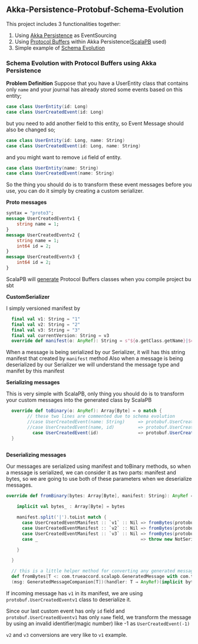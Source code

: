 ## Akka-Persistence-Protobuf-Schema-Evolution

This project includes 3 functionalities together:

1. Using [Akka Persistence](https://doc.akka.io/docs/akka/2.5/scala/persistence.html) as EventSourcing 
2. Using [Protocol Buffers](https://developers.google.com/protocol-buffers/) within Akka Persistence([ScalaPB](https://github.com/scalapb/ScalaPB) used)
3. Simple example of [Schema Evolution](https://doc.akka.io/docs/akka/2.5/scala/persistence-schema-evolution.html)


### Schema Evolution with Protocol Buffers using Akka Persistence

**Problem Definition**
Suppose that you have a UserEntity class that contains only `name`
and your journal has already stored some events based on this entity;

```scala
case class UserEntity(id: Long)
case class UserCreatedEvent(id: Long)
```
but you need to add another field to this entity, so Event Message should also be changed so;
```scala
case class UserEntity(id: Long, name: String)
case class UserCreatedEvent(id: Long, name: String)
```
and you might want to remove `id` field of entity.
```scala
case class UserEntity(name: String)
case class UserCreatedEvent(name: String)
```

So the thing you should do is to transform these event messages before you use, you can do it simply by creating a
custom serializer.

**Proto messages**
```proto
syntax = "proto3";
message UserCreatedEventv1 {
    string name = 1;
}
message UserCreatedEventv2 {
    string name = 1;
    int64 id = 2;
}
message UserCreatedEventv3 {
    int64 id = 2;
}
```
ScalaPB will [generate](https://scalapb.github.io/generated-code.html) Protocol Buffers classes when you compile project bu sbt

**CustomSerializer**

I simply versioned manifest by
```scala
  final val v1: String = "1"
  final val v2: String = "2"
  final val v3: String = "3"
  final val currentVersion: String = v3
  override def manifest(o: AnyRef): String = s"${o.getClass.getName}|$currentVersion"
```
When a message is being serialized by our Serializer, it will has this string manifest that created by `manifest` method
Also when a message is being deserialized by our Serializer we will understand the message type and manifet by this manifest

**Serializing messages**

This is very simple with ScalaPB, only thing you should do is to transform your custom messages into the generated
class by ScalaPB

```scala
  override def toBinary(o: AnyRef): Array[Byte] = o match {
        // these two lines are commented due to schema evolution
        //case UserCreatedEvent(name: String)     => protobuf.UserCreatedEventv1(name).toByteArray
        //case UserCreatedEvent(name, id)         => protobuf.UserCreatedEventv2(name, id).toByteArray
          case UserCreatedEvent(id)               => protobuf.UserCreatedEventv3(id).toByteArray
  }
  
```

**Deserializing messages**

Our messages are serialized using manifest and toBinary methods, so when a message is serialized, we can 
consider it as two parts: manifest and bytes, so we are going to use both of these parameters when we deserialize messages.

```scala
override def fromBinary(bytes: Array[Byte], manifest: String): AnyRef = {

    implicit val bytes_ : Array[Byte] = bytes

    manifest.split('|').toList match {
      case UserCreatedEventManifest :: `v1` :: Nil => fromBytes(protobuf.UserCreatedEventv1) { msg => UserCreatedEvent(-1) }
      case UserCreatedEventManifest :: `v2` :: Nil => fromBytes(protobuf.UserCreatedEventv2) { msg => UserCreatedEvent(msg.id) }
      case UserCreatedEventManifest :: `v3` :: Nil => fromBytes(protobuf.UserCreatedEventv3) { msg => UserCreatedEvent(msg.id) }
      case _                                       => throw new NotSerializableException(s"Unable to handle manifest: [[$manifest]], currentVersion: [[$currentVersion]] ")

    }

  }

  // this is a little helper method for converting any generated message to our custom classes easily
  def fromBytes[T <: com.trueaccord.scalapb.GeneratedMessage with com.trueaccord.scalapb.Message[T]]
  (msg: GeneratedMessageCompanion[T])(handler: T ⇒ AnyRef)(implicit bytes: Array[Byte]): AnyRef = handler(msg.parseFrom(bytes))

```
If incoming message has `v1` in its manifest, we are using `protobuf.UserCreatedEventv1` class to deserialize it.

Since our last custom event has only `id` field and `protobuf.UserCreatedEventv1` has only `name` field, we transform the message by using
an invalid identifier(magic number) like -1 as `UserCreatedEvent(-1)`

`v2` and `v3` conversions are very like to `v1` example.
